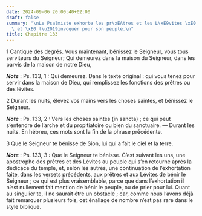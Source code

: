 ```yaml
---
date: 2024-09-06 20:00:40+02:00
draft: false
summary: "\nLe Psalmiste exhorte les pr\xEAtres et les L\xE9vites \xE0 louer le Seigneur\
  \ et \xE0 l\u2019invoquer pour son peuple.\n"
title: Chapitre 133
---
```





1 Cantique des degrés. Vous maintenant, bénissez le Seigneur, vous tous serviteurs du Seigneur; Qui demeurez dans la maison du Seigneur, dans les parvis de la maison de notre Dieu,

***Note*** :  Ps. 133, 1 : Qui demeurez. Dans le texte original : qui vous tenez pour servir dans la maison de Dieu, qui remplissez les fonctions des prêtres ou des lévites.


2 Durant les nuits, élevez vos mains vers les choses saintes, et bénissez le Seigneur.

***Note*** :  Ps. 133, 2 : Vers les choses saintes (in sancta) ; ce qui peut s’entendre de l’arche et du propitiatoire ou bien du sanctuaire. ― Durant les nuits. En hébreu, ces mots sont la fin de la phrase précédente.

3 Que le Seigneur te bénisse de Sion, lui qui a fait le ciel et la terre.

***Note*** :  Ps. 133, 3 : Que le Seigneur te bénisse. C’est suivant les uns, une apostrophe des prêtres et des Lévites au peuple qui s’en retourne après la dédicace du temple, et, selon les autres, une continuation de l’exhortation faite, dans les versets précédents, aux prêtres et aux Lévites de bénir le Seigneur ; ce qui est plus vraisemblable, parce que dans l’exhortation il n’est nullement fait mention de bénir le peuple, ou de prier pour lui. Quant au singulier te, il ne saurait être un obstacle ; car, comme nous l’avons déjà fait remarquer plusieurs fois, cet énallage de nombre n’est pas rare dans le style biblique.

